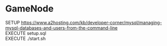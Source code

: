 # GameNode

SETUP https://www.a2hosting.com/kb/developer-corner/mysql/managing-mysql-databases-and-users-from-the-command-line  
EXECUTE setup.sql  
EXECUTE ./start.sh  

